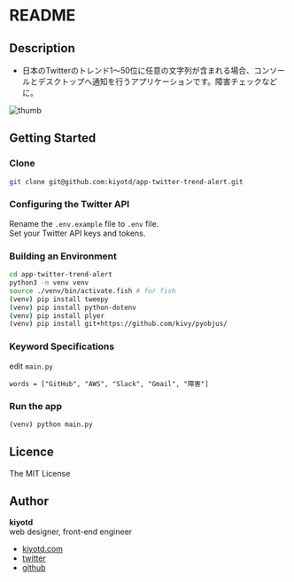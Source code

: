 # README

## Description

- 日本のTwitterのトレンド1～50位に任意の文字列が含まれる場合、コンソールとデスクトップへ通知を行うアプリケーションです。障害チェックなどに。

![thumb](https://user-images.githubusercontent.com/41136135/136813788-460f24eb-3a57-4224-a166-2c067d04d19a.png)

## Getting Started

### Clone

```bash
git clone git@github.com:kiyotd/app-twitter-trend-alert.git
```

### Configuring the Twitter API

Rename the `.env.example` file to `.env` file.  
Set your Twitter API keys and tokens.


### Building an Environment

```bash
cd app-twitter-trend-alert
python3 -m venv venv
source ./venv/bin/activate.fish # for fish
(venv) pip install tweepy
(venv) pip install python-dotenv
(venv) pip install plyer
(venv) pip install git+https://github.com/kivy/pyobjus/
```

### Keyword Specifications

edit `main.py`

```
words = ["GitHub", "AWS", "Slack", "Gmail", "障害"]
```

### Run the app

```bash
(venv) python main.py
```

## Licence

The MIT License

## Author

**kiyotd**  
web designer, front-end engineer

- [kiyotd.com](https://kiyotd.com/)
- [twitter](https://twitter.com/_kiyotd)
- [github](https://github.com/kiyotd)
